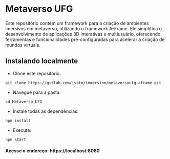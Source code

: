 # Metaverso UFG 
Este repositório contém um framework para a criação de ambientes imersivos em metaverso, utilizando o framework A-Frame. Ele simplifica o desenvolvimento de aplicações 3D interativas e multiusuário, oferecendo ferramentas e funcionalidades pré-configuradas para acelerar a criação de mundos virtuais.

## Instalando localmente

- Clone este repositório:
  
```git clone https://gitlab.com/ivato/immersion/metaversoufg-aframe.git```

- Navegue para a pasta:

```cd Metaverso_UFG```

- Instale todas as dependências:

```npm install```

- Execute:

```npm start```

#### Acesse o endereço: https://localhost:8080
